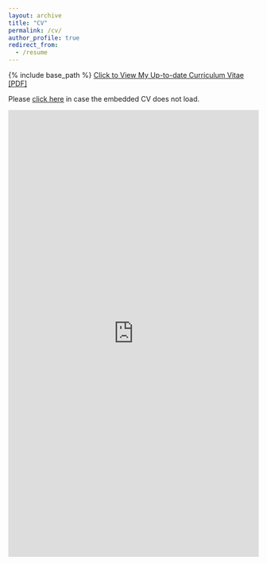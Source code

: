 ```yaml
---
layout: archive
title: "CV"
permalink: /cv/
author_profile: true
redirect_from:
  - /resume
---
```


{% include base_path %}
[Click to View My Up-to-date Curriculum Vitae [PDF]](http://manavsinghal157.github.io/files/Resume_Manav_Singhal.pdf)

Please [click here](http://manavsinghal157.github.io/files/Resume_Manav_Singhal.pdf) in case the embedded CV does not load.  
<iframe width="100%" height="900px" frameborder="0" scrolling="yes" class="embed-responsive-item" src="http://manavsinghal157.github.io/files/Resume_Manav_Singhal.pdf" allowfullscreen></iframe>